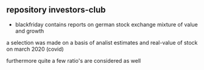 ## repository investors-club

- blackfriday contains reports on german stock exchange mixture of value and growth

a selection was made on a basis of analist estimates and real-value of stock on march 2020 (covid)

furthermore quite a few ratio's are considered as well



